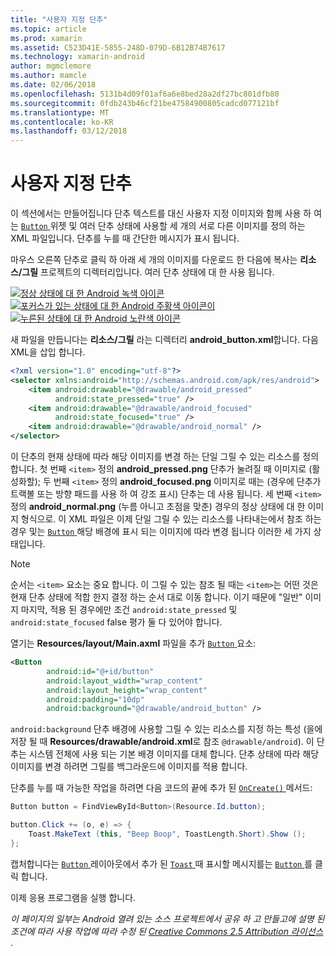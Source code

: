 ```yaml
---
title: "사용자 지정 단추"
ms.topic: article
ms.prod: xamarin
ms.assetid: C523D41E-5855-248D-079D-6B12B74B7617
ms.technology: xamarin-android
author: mgmclemore
ms.author: mamcle
ms.date: 02/06/2018
ms.openlocfilehash: 5131b4d09f01af6a6e8bed28a2df27bc801dfb80
ms.sourcegitcommit: 0fdb243b46cf21be47584900805cadcd077121bf
ms.translationtype: MT
ms.contentlocale: ko-KR
ms.lasthandoff: 03/12/2018
---
```

# <a name="custom-button"></a>사용자 지정 단추

이 섹션에서는 만들어집니다 단추 텍스트를 대신 사용자 지정 이미지와 함께 사용 하 여는 [ `Button` ](https://developer.xamarin.com/api/type/Android.Widget.Button/) 위젯 및 여러 단추 상태에 사용할 세 개의 서로 다른 이미지를 정의 하는 XML 파일입니다. 단추를 누를 때 간단한 메시지가 표시 됩니다.

마우스 오른쪽 단추로 클릭 하 아래 세 개의 이미지를 다운로드 한 다음에 복사는 **리소스/그릴** 프로젝트의 디렉터리입니다. 여러 단추 상태에 대 한 사용 됩니다.

 [![정상 상태에 대 한 Android 녹색 아이콘](custom-button-images/android-normal.png)](custom-button-images/android-normal.png#lightbox) [ ![포커스가 있는 상태에 대 한 Android 주황색 아이콘이](custom-button-images/android-focused.png)](custom-button-images/android-focused.png#lightbox) [ ![누른된 상태에 대 한 Android 노란색 아이콘](custom-button-images/android-pressed.png)](custom-button-images/android-pressed.png#lightbox)

새 파일을 만듭니다는 **리소스/그릴** 라는 디렉터리 **android_button.xml**합니다. 다음 XML을 삽입 합니다.

```xml
<?xml version="1.0" encoding="utf-8"?>
<selector xmlns:android="http://schemas.android.com/apk/res/android">
    <item android:drawable="@drawable/android_pressed"
          android:state_pressed="true" />
    <item android:drawable="@drawable/android_focused"
          android:state_focused="true" />
    <item android:drawable="@drawable/android_normal" />
</selector>
```

이 단추의 현재 상태에 따라 해당 이미지를 변경 하는 단일 그릴 수 있는 리소스를 정의 합니다. 첫 번째 `<item>` 정의 **android_pressed.png** 단추가 눌려질 때 이미지로 (활성화할); 두 번째 `<item>` 정의 **android_focused.png** 이미지로 때는 (경우에 단추가 트랙볼 또는 방향 패드를 사용 하 여 강조 표시) 단추는 데 사용 됩니다. 세 번째 `<item>` 정의 **android_normal.png** (누름 아니고 초점을 맞춘) 경우의 정상 상태에 대 한 이미지 형식으로. 이 XML 파일은 이제 단일 그릴 수 있는 리소스를 나타내는에서 참조 하는 경우 및는 [ `Button` ](https://developer.xamarin.com/api/type/Android.Widget.Button/) 해당 배경에 표시 되는 이미지에 따라 변경 됩니다 이러한 세 가지 상태입니다.


> [!NOTE]
> 순서는 `<item>` 요소는 중요 합니다. 이 그릴 수 있는 참조 될 때는 `<item>`는 어떤 것은 현재 단추 상태에 적합 한지 결정 하는 순서 대로 이동 합니다.
> 이기 때문에 "일반" 이미지 마지막, 적용 된 경우에만 조건 `android:state_pressed` 및 `android:state_focused` false 평가 둘 다 있어야 합니다.

열기는 **Resources/layout/Main.axml** 파일을 추가 [ `Button` ](https://developer.xamarin.com/api/type/Android.Widget.Button/) 요소:

```xml
<Button
        android:id="@+id/button"
        android:layout_width="wrap_content"
        android:layout_height="wrap_content"
        android:padding="10dp"
        android:background="@drawable/android_button" />
```

`android:background` 단추 배경에 사용할 그릴 수 있는 리소스를 지정 하는 특성 (을에 저장 될 때 **Resources/drawable/android.xml**로 참조 `@drawable/android`). 이 단추는 시스템 전체에 사용 되는 기본 배경 이미지를 대체 합니다. 단추 상태에 따라 해당 이미지를 변경 하려면 그릴를 백그라운드에 이미지를 적용 합니다.

단추를 누를 때 가능한 작업을 하려면 다음 코드의 끝에 추가 된 [ `OnCreate()` ](https://developer.xamarin.com/api/member/Android.App.Activity.OnCreate/p/Android.OS.Bundle/Android.OS.PersistableBundle/) 메서드:

```csharp
Button button = FindViewById<Button>(Resource.Id.button);

button.Click += (o, e) => {
    Toast.MakeText (this, "Beep Boop", ToastLength.Short).Show ();
};
```

캡처합니다는 [ `Button` ](https://developer.xamarin.com/api/type/Android.Widget.Button/) 레이아웃에서 추가 된 [ `Toast` ](https://developer.xamarin.com/api/type/Android.Widget.Toast/) 때 표시할 메시지를는 [ `Button` ](https://developer.xamarin.com/api/type/Android.Widget.Button/) 를 클릭 합니다.

이제 응용 프로그램을 실행 합니다.


*이 페이지의 일부는 Android 열려 있는 소스 프로젝트에서 공유 하 고 만들고에 설명 된 조건에 따라 사용 작업에 따라 수정 된*
[*Creative Commons 2.5 Attribution 라이선스* ](http://creativecommons.org/licenses/by/2.5/).
